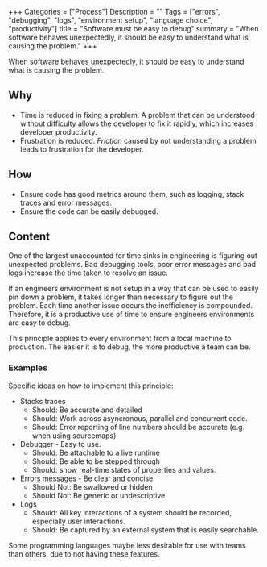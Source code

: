 
+++
Categories = ["Process"]
Description = ""
Tags = ["errors", "debugging", "logs", "environment setup", "language choice", "productivity"]
title = "Software must be easy to debug"
summary = "When software behaves unexpectedly, it should be easy to understand what is causing the problem."
+++


When software behaves unexpectedly, it should be easy to understand what is causing the problem.

## Why

* Time is reduced in fixing a problem. A problem that can be understood without difficulty allows the developer to fix it rapidly, which increases developer productivity.
* Frustration is reduced. *Friction* caused by not understanding a problem leads to frustration for the developer.

## How

* Ensure code has good metrics around them, such as logging, stack traces and error messages.
* Ensure the code can be easily debugged.

## Content

One of the largest unaccounted for time sinks in engineering is figuring out unexpected problems. Bad debugging tools, poor error messages and bad logs increase the time taken to resolve an issue.

If an engineers environment is not setup in a way that can be used to easily pin down a problem, it takes longer than necessary to figure out the problem. Each time another issue occurs the inefficiency is compounded. Therefore, it is a productive use of time to ensure engineers environments are easy to debug.

This principle applies to every environment from a local machine to production. The easier it is to debug, the more productive a team can be.

### Examples

Specific ideas on how to implement this principle: 

* Stacks traces
    * Should: Be accurate and detailed
    * Should: Work across asyncronous, parallel and concurrent code.
    * Should: Error reporting of line numbers should be accurate (e.g. when using sourcemaps)
* Debugger - Easy to use.
    * Should: Be attachable to a live runtime
    * Should: Be able to be stepped through
    * Should: show real-time states of properties and values.
* Errors messages - Be clear and concise
    * Should Not: Be swallowed or hidden
    * Should Not: Be generic or undescriptive
* Logs
    * Should: All key interactions of a system should be recorded, especially user interactions.
    * Should: Be captured by an external system that is easily searchable.

Some programming languages maybe less desirable for use with teams than others, due to not having these features.

